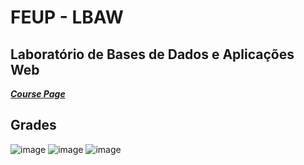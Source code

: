 # FEUP - LBAW

## Laboratório de Bases de Dados e Aplicações Web


[***Course Page***](https://sigarra.up.pt/feup/pt/ucurr_geral.ficha_uc_view?pv_ocorrencia_id=459490)

## Grades
![image](https://user-images.githubusercontent.com/54408098/124471504-d9912b00-dd94-11eb-840a-47640ced558e.png)
![image](https://user-images.githubusercontent.com/54408098/124471538-e281fc80-dd94-11eb-82d7-36a912a19dcf.png)
![image](https://user-images.githubusercontent.com/54408098/124471553-e6ae1a00-dd94-11eb-9eaa-c87d6e976a4a.png)
